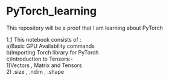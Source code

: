 # PyTorch_learning
This repository will be a proof that I am learning about PyTorch<br>

1_1 This notebook consists of : <br>
a)Basic GPU Availability commands<br>
b)Importing Torch library for PyTorch<br>
c)Introduction to Tensors:-<br>
  1)Vectors , Matrix and Tensors<br>
  2) .size , .ndim , .shape<br>
